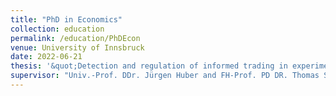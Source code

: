 ```yaml
---
title: "PhD in Economics"
collection: education
permalink: /education/PhDEcon
venue: University of Innsbruck
date: 2022-06-21
thesis: '&quot;Detection and regulation of informed trading in experimental asset markets&quot;'
supervisor: "Univ.-Prof. DDr. Jürgen Huber and FH-Prof. PD DR. Thomas Stöckl"
---
```

